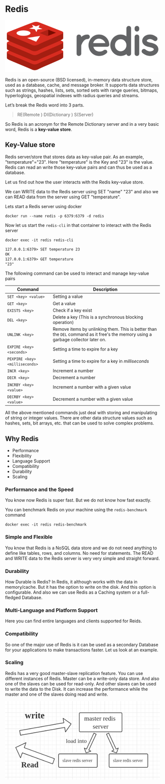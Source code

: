 # Redis

![Redis logo](./img/redis-logo.png)

Redis is an open-source (BSD licensed), in-memory data structure store, used as a database, cache, and message broker. It supports data structures such as strings, hashes, lists, sets, sorted sets with range queries, bitmaps, hyperloglogs, geospatial indexes with radius queries and streams.

Let’s break the Redis word into 3 parts.

> RE(Remote ) DI(Dictionary ) S(Server)

So Redis is an acronym for the Remote Dictionary server and in a very basic word, Redis is a **key-value store**.

## Key-Value store

Redis server/store that stores data as key-value pair. As an example, "temperature"="23". Here "temperature" is the Key and "23" is the value. Redis can read an write those key-value pairs and can thus be used as a database.

Let us find out how the user interacts with the Redis key-value store.

We can WRITE data to the Redis server using SET "name" "23" and also we can READ data from the server using GET "temperature".

Lets start a Redis server using docker

```shell
docker run --name redis -p 6379:6379 -d redis
```

Now let us start the `redis-cli` in that container to interact with the Redis server

```shell
docker exec -it redis redis-cli
```

```text
127.0.0.1:6379> SET temperature 23
OK
127.0.0.1:6379> GET temperature
"23"
```

The following command can be used to interact and manage key-value pairs

Command | Description
--- | ---
`SET <key> <value>` | Setting a value
`GET <key>` | Get a value
`EXISTS <key>` | Check if a key exist
`DEL <key>` | Delete a key (This is a synchronous blocking operation)
`UNLINK <key>` | Remove items by unlinking them. This is better than the `DEL` command as it free's the memory using a garbage collector later on.
`EXPIRE <key> <seconds>` | Setting a time to expire for a key
`PEXPIRE <key> <milliseconds>` | Setting a time to expire for a key in _milliseconds_
`INCR <key>` | Increment a number
`DECR <key>` | Decrement a number
`INCRBY <key> <value>` | Increment a number with a given value
`DECRBY <key> <value>` | Decrement a number with a given value

All the above mentioned commands just deal with storing and manipulating of string or integer values. There are other data structure values such as hashes, sets, bit arrays, etc. that can be used to solve complex problems.

## Why Redis

* Performance
* Flexibility
* Language Support
* Compatibility
* Durability
* Scaling

### Performance and the Speed

You know now Redis is super fast. But we do not know how fast exactly.

You can benchmark Redis on your machine using the `redis-benchmark` command

```shell
docker exec -it redis redis-benchmark
```

### Simple and Flexible

You know that Redis is a NoSQL data store and we do not need anything to define like tables, rows, and columns. No need for statements. The READ and WRITE data to the Redis server is very very simple and straight forward.

### Durability

How Durable is Redis? In Redis, it although works with the data in memory/cache. But it has the option to write on the disk. And this option is configurable. And also we can use Redis as a Caching system or a full-fledged Database.

### Multi-Language and Platform Support

Here you can find entire languages and clients supported for Reids.

### Compatibility

So one of the major use of Redis is it can be used as a secondary Database for your applications to make transactions faster. Let us look at an example.

### Scaling

Redis has a very good master-slave replication feature. You can use different instances of Redis. Master can be a write-only data store. And also one of the slaves can be used for read-only. And other slaves can be used to write the data to the Disk. It can increase the performance while the master and one of the slaves doing read and write.

![Scaling Redis](./img/scaling-redis.png)
